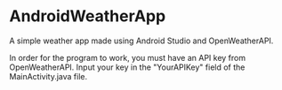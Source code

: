 # AndroidWeatherApp
A simple weather app made using Android Studio and OpenWeatherAPI.

In order for the program to work, you must have an API key from OpenWeatherAPI. Input your key in the "YourAPIKey" field of the MainActivity.java file.
